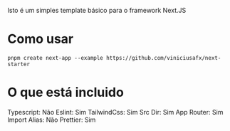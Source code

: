 Isto é um simples template básico para o framework Next.JS

# Como usar

```
pnpm create next-app --example https://github.com/viniciusafx/next-starter
```

# O que está incluido

Typescript: Não
Eslint: Sim
TailwindCss: Sim
Src Dir: Sim
App Router: Sim
Import Alias: Não
Prettier: Sim
